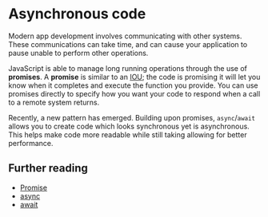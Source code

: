 # Asynchronous code

Modern app development involves communicating with other systems. These communications can take time, and can cause your application to pause unable to perform other operations.

JavaScript is able to manage long running operations through the use of **promises**. A **promise** is similar to an [IOU](https://wikipedia.org/wiki/IOU); the code is promising it will let you know when it completes and execute the function you provide. You can use promises directly to specify how you want your code to respond when a call to a remote system returns.

Recently, a new pattern has emerged. Building upon promises, `async`/`await` allows you to create code which looks synchronous yet is asynchronous. This helps make code more readable while still taking allowing for better performance.

## Further reading

- [Promise](https://developer.mozilla.org/en-US/docs/Web/JavaScript/Reference/Global_Objects/Promise)
- [async](https://developer.mozilla.org/en-US/docs/Web/JavaScript/Reference/Statements/async_function)
- [await](https://developer.mozilla.org/en-US/docs/Web/JavaScript/Reference/Operators/await)
